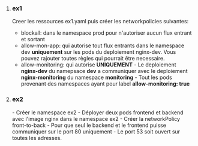 

<ol>
  <li><h3>ex1</h3></li>
Creer les ressources  ex1.yaml puis créer les networkpolicies suivantes: 

- blockall:  dans le namespace prod  pour n'autoriser aucun flux entrant et  sortant
- allow-mon-app:  qui autorise tout flux entrants dans le namespace dev **uniquement** sur les pods du deploiement nginx-dev. Vous pouvez rajouter toutes règles qui pourrait être necessaire.
- allow-monitoring: qui autorise **UNIQUEMENT** 
      - Le deploiement **nginx-dev**  du namepsace **dev** a communiquer avec le deploiement **nginx-monitoring** du namespace **monitoring** 
      - Tout les pods provenant des namespaces ayant pour label **allow-monitoring: true**    


 <li><h3>ex2</h3></li>
- Créer le namespace ex2 
- Déployer deux pods frontend et backend avec l'image nginx dans le namespace ex2
- Créer la networkPolicy front-to-back
  - Pour que seul le backend et le frontend puisse communiquer sur le port 80 uniquement
  - Le port 53 soit ouvert sur toutes les adresses. 

</ol>






